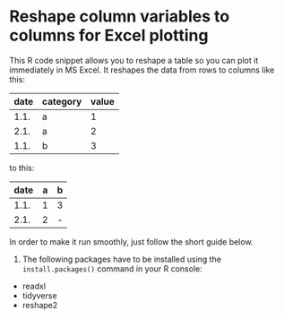 Reshape column variables to columns for Excel plotting
======================================================

This R code snippet allows you to reshape a table so you can plot it immediately in MS Excel. It reshapes the data from rows to columns like this:

| date | category| value |
|------|---|---|
| 1.1. | a | 1 |
| 2.1. | a | 2 |
| 1.1. | b | 3 |


to this:

| date | a | b |
|------|---|---|
| 1.1. | 1 | 3 |
| 2.1. | 2 | - |


In order to make it run smoothly, just follow the short guide below.

1. The following packages have to be installed using the `install.packages()` command in your R console:  
- readxl
- tidyverse
- reshape2
